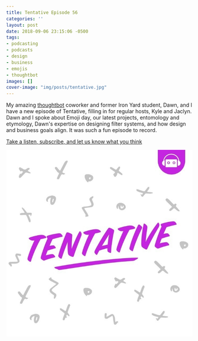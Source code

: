 ```yaml
---
title: Tentative Episode 56
categories: ''
layout: post
date: 2018-09-06 23:15:06 -0500
tags:
- podcasting
- podcasts
- design
- business
- emojis
- thoughtbot
images: []
cover-image: "img/posts/tentative.jpg"
---
```

My amazing [thoughtbot](http://www.thoughtbot.com) coworker and former Iron Yard student, Dawn, and I have a new episode of Tentative, filling in for regular hosts, Kyle and Jaclyn. Dawn and I spoke about Emoji day, our latest projects, entomology and etymology, Dawn's expertise on designing filter systems, and how design and business goals align. It was such a fun episode to record.

[Take a listen, subscribe, and let us know what you think](http://tentative.fm/56 "Tentative Episode 56")

![tentative podcast logo](/img/posts/tentative.jpg)
